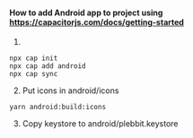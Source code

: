 #### How to add Android app to project using https://capacitorjs.com/docs/getting-started

1.
```
npx cap init
npx cap add android
npx cap sync
```

2. Put icons in android/icons
```
yarn android:build:icons
```

3. Copy keystore to android/plebbit.keystore
